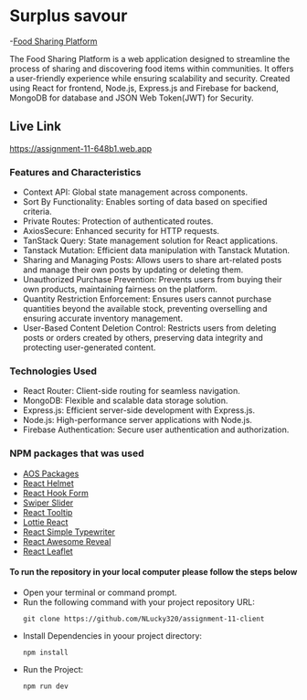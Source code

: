 # Surplus savour

-[Food Sharing Platform](https://assignment-11-648b1.web.app/)

The Food Sharing Platform is a web application designed to streamline the process of sharing and discovering food items within communities. It offers a user-friendly experience while ensuring scalability and security. Created using React for frontend, Node.js, Express.js and Firebase for backend, MongoDB for database and JSON Web Token(JWT) for Security.

## Live Link

https://assignment-11-648b1.web.app

### Features and Characteristics
 - Context API: Global state management across components.
 - Sort By Functionality: Enables sorting of data based on specified criteria.
 - Private Routes: Protection of authenticated routes.
 - AxiosSecure: Enhanced security for HTTP requests.
 - TanStack Query: State management solution for React applications.
 - Tanstack Mutation: Efficient data manipulation with Tanstack Mutation.
 - Sharing and Managing Posts: Allows users to share art-related posts and manage their own posts by updating or deleting them.
 - Unauthorized Purchase Prevention: Prevents users from buying their own products, maintaining fairness on the platform.
 - Quantity Restriction Enforcement: Ensures users cannot purchase quantities beyond the available stock, preventing overselling and ensuring accurate inventory management.
 - User-Based Content Deletion Control: Restricts users from deleting posts or orders created by others, preserving data integrity and protecting user-generated content.
   
### Technologies Used
-  React Router: Client-side routing for seamless navigation.
- MongoDB: Flexible and scalable data storage solution.
- Express.js: Efficient server-side development with Express.js.
- Node.js: High-performance server applications with Node.js.
- Firebase Authentication: Secure user authentication and authorization.


### NPM packages that was used

- [AOS Packages](https://michalsnik.github.io/aos)
- [React Helmet](https://www.npmjs.com/package/react-helmet)
- [React Hook Form](https://react-hook-form.com)
- [Swiper Slider](https://swiperjs.com)
- [React Tooltip](https://react-tooltip.com)
- [Lottie React](https://www.npmjs.com/package/lottie-react)
- [React Simple Typewriter](https://www.npmjs.com/package/react-simple-typewriter)
- [React Awesome Reveal](https://www.npmjs.com/package/react-awesome-reveal)
- [React Leaflet](https://www.npmjs.com/package/react-leaflet)

#### To run the repository in your local computer please follow the steps below
- Open your terminal or command prompt.
- Run the following command with your project repository URL: <pre>`git clone https://github.com/NLucky320/assignment-11-client`</pre> 
- Install Dependencies in yoour project directory:  <pre>`npm install`</pre>
- Run the Project: <pre>`npm run dev`</pre> 

